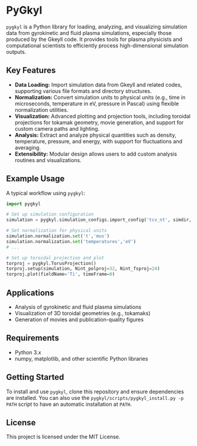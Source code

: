# PyGkyl

`pygkyl` is a Python library for loading, analyzing, and visualizing simulation data from gyrokinetic and fluid plasma simulations, especially those produced by the Gkeyll code. It provides tools for plasma physicists and computational scientists to efficiently process high-dimensional simulation outputs.

## Key Features
- **Data Loading:** Import simulation data from Gkeyll and related codes, supporting various file formats and directory structures.
- **Normalization:** Convert simulation units to physical units (e.g., time in microseconds, temperature in eV, pressure in Pascal) using flexible normalization utilities.
- **Visualization:** Advanced plotting and projection tools, including toroidal projections for tokamak geometry, movie generation, and support for custom camera paths and lighting.
- **Analysis:** Extract and analyze physical quantities such as density, temperature, pressure, and energy, with support for fluctuations and averaging.
- **Extensibility:** Modular design allows users to add custom analysis routines and visualizations.

## Example Usage
A typical workflow using `pygkyl`:

```python
import pygkyl

# Set up simulation configuration
simulation = pygkyl.simulation_configs.import_config('tcv_nt', simdir, fileprefix)

# Set normalization for physical units
simulation.normalization.set('t','mus')
simulation.normalization.set('temperatures','eV')
# ...

# Set up toroidal projection and plot
torproj = pygkyl.TorusProjection()
torproj.setup(simulation, Nint_polproj=32, Nint_fsproj=24)
torproj.plot(fieldName='Ti', timeFrame=0)
```

## Applications
- Analysis of gyrokinetic and fluid plasma simulations
- Visualization of 3D toroidal geometries (e.g., tokamaks)
- Generation of movies and publication-quality figures

## Requirements
- Python 3.x
- numpy, matplotlib, and other scientific Python libraries

## Getting Started
To install and use `pygkyl`, clone this repository and ensure dependencies are installed. You can also use the `pygkyl/scripts/pygkyl_install.py -p PATH` script to have an automatic installation at `PATH`.

## License
This project is licensed under the MIT License.